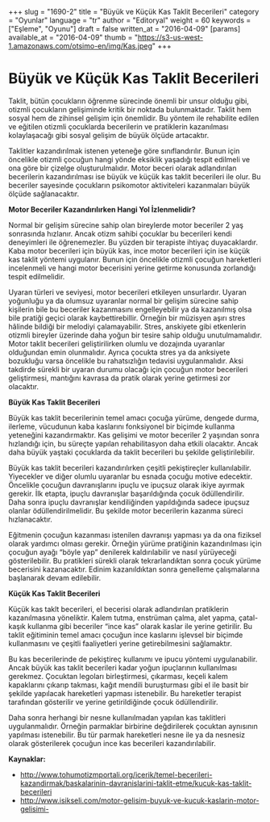 +++
slug = "1690-2"
title = "Büyük ve Küçük Kas Taklit Becerileri"
category = "Oyunlar"
language = "tr"
author = "Editoryal"
weight = 60
keywords = ["Eşleme", "Oyunu"]
draft = false
written_at = "2016-04-09"
[params]
available_at = "2016-04-09"
thumb = "https://s3-us-west-1.amazonaws.com/otsimo-en/img/Kas.jpeg"
+++

# Büyük ve Küçük Kas Taklit Becerileri

Taklit, bütün çocukların öğrenme sürecinde önemli bir unsur olduğu gibi, otizmli çocukların gelişiminde kritik bir noktada bulunmaktadır. Taklit hem sosyal hem de zihinsel gelişim için önemlidir. Bu yöntem ile rehabilite edilen ve eğitilen otizmli çocuklarda becerilerin ve pratiklerin kazanılması kolaylaşacağı gibi sosyal gelişim de büyük ölçüde artacaktır.

Taklitler kazandırılmak istenen yeteneğe göre sınıflandırılır. Bunun için öncelikle otizmli çocuğun hangi yönde eksiklik yaşadığı tespit edilmeli ve ona göre bir çizelge oluşturulmalıdır. Motor beceri olarak adlandırılan becerilerin kazandırılması ise büyük ve küçük kas taklit becerileri ile olur. Bu beceriler sayesinde çocukların psikomotor aktiviteleri kazanmaları büyük ölçüde sağlanacaktır.

**Motor Beceriler Kazandırılırken Hangi Yol İzlenmelidir?**

Normal bir gelişim sürecine sahip olan bireylerde motor beceriler 2 yaş sonrasında hızlanır. Ancak otizm sahibi çocuklar bu becerileri kendi deneyimleri ile öğrenemezler. Bu yüzden bir terapiste ihtiyaç duyacaklardır. Kaba motor becerileri için büyük kas, ince motor becerileri için ise küçük kas taklit yöntemi uygulanır. Bunun için öncelikle otizmli çocuğun hareketleri incelenmeli ve hangi motor becerisini yerine getirme konusunda zorlandığı tespit edilmelidir.

Uyaran türleri ve seviyesi, motor becerileri etkileyen unsurlardır. Uyaran yoğunluğu ya da olumsuz uyaranlar normal bir gelişim sürecine sahip kişilerin bile bu beceriler kazanmasını engelleyebilir ya da kazanılmış olsa bile pratiği geçici olarak kaybettirebillir. Örneğin bir müzisyen aşırı stres hâlinde bildiği bir melodiyi çalamayabilir. Stres, anskiyete gibi etkenlerin otizmli bireyler üzerinde daha yoğun bir tesire sahip olduğu unutulmamalıdır. Motor taklit becerileri geliştirilirken olumlu ve dozajında uyaranlar olduğundan emin olunmalıdır. Ayrıca çocukta stres ya da anksiyete bozukluğu varsa öncelikle bu rahatsızlığın tedavisi uygulanmalıdır. Aksi takdirde sürekli bir uyaran durumu olacağı için çocuğun motor becerileri geliştirmesi, mantığını kavrasa da pratik olarak yerine getirmesi zor olacaktır.

**Büyük Kas Taklit Becerileri**

Büyük kas taklit becerilerinin temel amacı çocuğa yürüme, dengede durma, ilerleme, vücudunun kaba kaslarını fonksiyonel bir biçimde kullanma yeteneğini kazandırmaktır. Kas gelişimi ve motor beceriler 2 yaşından sonra hızlandığı için, bu süreçte yapılan rehabilitasyon daha etkili olacaktır. Ancak daha büyük yaştaki çocuklarda da taklit becerileri bu şekilde geliştirilebilir.

Büyük kas taklit becerileri kazandırılırken çeşitli pekiştireçler kullanılabilir. Yiyecekler ve diğer olumlu uyaranlar bu esnada çocuğu motive edecektir. Öncelikle çocuğun davranışlarını ipuçlu ve ipuçsuz olarak ikiye ayırmak gerekir. İlk etapta, ipuçlu davranışlar başarıldığında çocuk ödüllendirilir. Daha sonra ipuçlu davranışlar kendiliğinden yapıldığında sadece ipuçsuz olanlar ödüllendirilmelidir. Bu şekilde motor becerilerin kazanma süreci hızlanacaktır.

Eğitmenin çocuğun kazanması istenilen davranışı yapması ya da ona fiziksel olarak yardımcı olması gerekir. Örneğin yürüme pratiğinin kazandırılması için çocuğun ayağı “böyle yap” denilerek kaldırılabilir ve nasıl yürüyeceği gösterilebilir. Bu pratikleri sürekli olarak tekrarlandıktan sonra çocuk yürüme becerisini kazanacaktır. Edinim kazanıldıktan sonra genelleme çalışmalarına başlanarak devam edilebilir.

**Küçük Kas Taklit Becerileri**

Küçük kas taklt becerileri, el becerisi olarak adlandırılan pratiklerin kazanılmasına yöneliktir. Kalem tutma, enstrüman çalma, alet yapma, çatal-kaşık kullanma gibi beceriler “ince kas” olarak kaslar ile yerine getirilir. Bu taklit eğitiminin temel amacı çocuğun ince kaslarını işlevsel bir biçimde kullanmasını ve çeşitli faaliyetleri yerine getirebilmesini sağlamaktır.

Bu kas becerilerinde de pekiştireç kullanımı ve ipucu yöntemi uygulanabilir. Ancak büyük kas taklit becerileri kadar yoğun ipuçlarının kullanılması gerekmez. Çocuktan legoları birleştirmesi, çıkarması, keçeli kalem kapaklarını çıkarıp takması, kağıt mendili buruşturması gibi el ile basit bir şekilde yapılacak hareketleri yapması istenebilir. Bu hareketler terapist tarafından gösterilir ve yerine getirildiğinde çocuk ödüllendirilir.

Daha sonra herhangi bir nesne kullanılmadan yapılan kas taklitleri uygulanmalıdır. Örneğin parmaklar birbirine değdirilerek çocuktan aynısının yapılması istenebilir. Bu tür parmak hareketleri nesne ile ya da nesnesiz olarak gösterilerek çocuğun ince kas becerileri kazandırılabilir.

**Kaynaklar:**

  * http://www.tohumotizmportali.org/icerik/temel-becerileri-kazandirmak/baskalarinin-davranislarini-taklit-etme/kucuk-kas-taklit-becerileri
  * http://www.isikseli.com/motor-gelisim-buyuk-ve-kucuk-kaslarin-motor-gelisimi-
